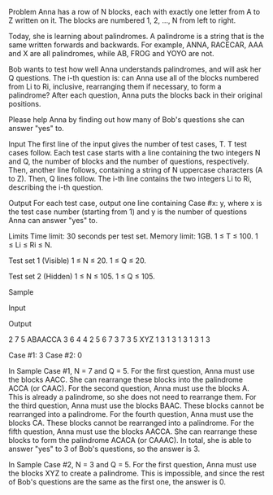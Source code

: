 Problem
Anna has a row of N blocks, each with exactly one letter from A to Z written on it. The blocks are numbered 1, 2, ..., N from left to right.

Today, she is learning about palindromes. A palindrome is a string that is the same written forwards and backwards. For example, ANNA, RACECAR, AAA and X are all palindromes, while AB, FROG and YOYO are not.

Bob wants to test how well Anna understands palindromes, and will ask her Q questions. The i-th question is: can Anna use all of the blocks numbered from Li to Ri, inclusive, rearranging them if necessary, to form a palindrome? After each question, Anna puts the blocks back in their original positions.

Please help Anna by finding out how many of Bob's questions she can answer "yes" to.

Input
The first line of the input gives the number of test cases, T. T test cases follow. Each test case starts with a line containing the two integers N and Q, the number of blocks and the number of questions, respectively. Then, another line follows, containing a string of N uppercase characters (A to Z). Then, Q lines follow. The i-th line contains the two integers Li to Ri, describing the i-th question.

Output
For each test case, output one line containing Case #x: y, where x is the test case number (starting from 1) and y is the number of questions Anna can answer "yes" to.

Limits
Time limit: 30 seconds per test set.
Memory limit: 1GB.
1 ≤ T ≤ 100. 1 ≤ Li ≤ Ri ≤ N.

Test set 1 (Visible)
1 ≤ N ≤ 20.
1 ≤ Q ≤ 20.

Test set 2 (Hidden)
1 ≤ N ≤ 105.
1 ≤ Q ≤ 105.

Sample

Input 
 	
Output 
 
2
7 5
ABAACCA
3 6
4 4
2 5
6 7
3 7
3 5
XYZ
1 3
1 3
1 3
1 3
1 3

  
Case #1: 3
Case #2: 0


  
In Sample Case #1, N = 7 and Q = 5.
For the first question, Anna must use the blocks AACC. She can rearrange these blocks into the palindrome ACCA (or CAAC).
For the second question, Anna must use the blocks A. This is already a palindrome, so she does not need to rearrange them.
For the third question, Anna must use the blocks BAAC. These blocks cannot be rearranged into a palindrome.
For the fourth question, Anna must use the blocks CA. These blocks cannot be rearranged into a palindrome.
For the fifth question, Anna must use the blocks AACCA. She can rearrange these blocks to form the palindrome ACACA (or CAAAC).
In total, she is able to answer "yes" to 3 of Bob's questions, so the answer is 3.

In Sample Case #2, N = 3 and Q = 5. For the first question, Anna must use the blocks XYZ to create a palindrome. This is impossible, and since the rest of Bob's questions are the same as the first one, the answer is 0.
